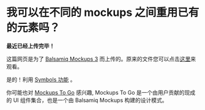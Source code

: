 # 我可以在不同的 mockups 之间重用已有的元素吗？

**最近已经上传完毕！** 
   
这篇网页是为了 [Balsamiq Mockups 3](https://balsamiq.com/products/mockups/) 而上传的。原来的文件您可以点击[这里](http://media.balsamiq.com/files/Balsamiq_Mockups_v1-v2_Docs.pdf)来观看。  

是的！利用 [Symbols 功能](http://support.balsamiq.com/customer/portal/articles/110439) 。 

你可能也对 [Mockups To Go](http://support.balsamiq.com/customer/portal/articles/131430) 感兴趣, Mockups To Go 是一个由用户贡献的现成的 UI 组件集合，也是一个由 Balsamiq Mockups 构建的设计模式。
